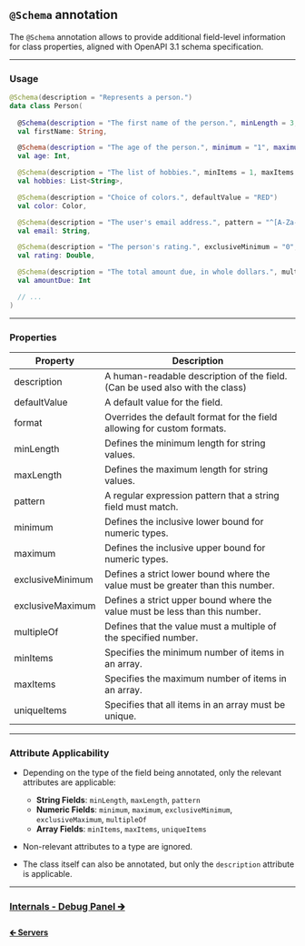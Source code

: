 ## `@Schema` annotation

The `@Schema` annotation allows to provide additional field-level information for class properties,
aligned with OpenAPI 3.1 schema specification.

---

### Usage

```kotlin
@Schema(description = "Represents a person.")
data class Person(
  
  @Schema(description = "The first name of the person.", minLength = 3, maxLength = 50)
  val firstName: String,

  @Schema(description = "The age of the person.", minimum = "1", maximum = "120")
  val age: Int,

  @Schema(description = "The list of hobbies.", minItems = 1, maxItems = 5, uniqueItems = true)
  val hobbies: List<String>,

  @Schema(description = "Choice of colors.", defaultValue = "RED")
  val color: Color,

  @Schema(description = "The user's email address.", pattern = "^[A-Za-z0-9+_.-]+@[A-Za-z0-9.-]+$")
  val email: String,

  @Schema(description = "The person's rating.", exclusiveMinimum = "0", exclusiveMaximum = "5", multipleOf = "0.5")
  val rating: Double,

  @Schema(description = "The total amount due, in whole dollars.", multipleOf = "5")
  val amountDue: Int

  // ...
)
```

---

### Properties

| Property         | Description                                                                    |
|------------------|--------------------------------------------------------------------------------|
| description      | A human-readable description of the field. (Can be used also with the class)   |
| defaultValue     | A default value for the field.                                                 |
| format           | Overrides the default format for the field allowing for custom formats.        |
| minLength        | Defines the minimum length for string values.                                  |
| maxLength        | Defines the maximum length for string values.                                  |
| pattern          | A regular expression pattern that a string field must match.                   |
| minimum          | Defines the inclusive lower bound for numeric types.                           |
| maximum          | Defines the inclusive upper bound for numeric types.                           |
| exclusiveMinimum | Defines a strict lower bound where the value must be greater than this number. |
| exclusiveMaximum | Defines a strict upper bound where the value must be less than this number.    |
| multipleOf       | Defines that the value must a multiple of the specified number.                |
| minItems         | Specifies the minimum number of items in an array.                             |
| maxItems         | Specifies the maximum number of items in an array.                             |
| uniqueItems      | Specifies that all items in an array must be unique.                           |

---

### Attribute Applicability

- Depending on the type of the field being annotated, only the relevant attributes are applicable:
    - **String Fields**: `minLength`, `maxLength`, `pattern`
    - **Numeric Fields**: `minimum`, `maximum`, `exclusiveMinimum`, `exclusiveMaximum`, `multipleOf`
    - **Array Fields**: `minItems`, `maxItems`, `uniqueItems`

- Non-relevant attributes to a type are ignored.
- The class itself can also be annotated, but only the `description` attribute is applicable.

---

### [Internals - Debug Panel 🡲](../03-internals/01-debug-panel.md)

#### [🡰 Servers](08-servers.md)
